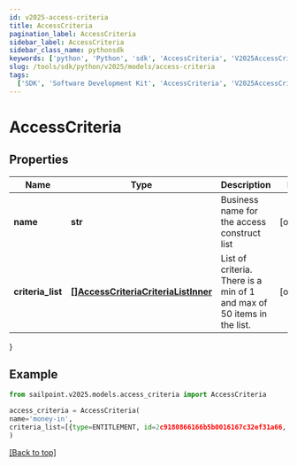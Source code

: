 ```yaml
---
id: v2025-access-criteria
title: AccessCriteria
pagination_label: AccessCriteria
sidebar_label: AccessCriteria
sidebar_class_name: pythonsdk
keywords: ['python', 'Python', 'sdk', 'AccessCriteria', 'V2025AccessCriteria']
slug: /tools/sdk/python/v2025/models/access-criteria
tags:
  ['SDK', 'Software Development Kit', 'AccessCriteria', 'V2025AccessCriteria']
---
```


# AccessCriteria

## Properties

| Name | Type | Description | Notes |
| --- | --- | --- | --- |
| **name** | **str** | Business name for the access construct list | [optional] |
| **criteria_list** | [**[]AccessCriteriaCriteriaListInner**](access-criteria-criteria-list-inner) | List of criteria. There is a min of 1 and max of 50 items in the list. | [optional] |

}

## Example

```python
from sailpoint.v2025.models.access_criteria import AccessCriteria

access_criteria = AccessCriteria(
name='money-in',
criteria_list=[{type=ENTITLEMENT, id=2c9180866166b5b0016167c32ef31a66, name=Administrator}, {type=ENTITLEMENT, id=2c9180866166b5b0016167c32ef31a67, name=Administrator}]
)

```

[[Back to top]](#)

